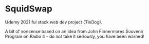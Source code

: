 # SquidSwap
Udemy 2021 ful stack web dev project (TinDog).

A bit of nonsense based on an idea from John Finnermores Souvenir Program on Radio 4 - do not take it seriously, you have been warned!
